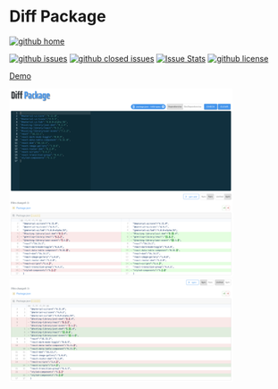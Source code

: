 # Diff Package

[![github home](https://img.shields.io/badge/gaetanozappi-react--diff--package-blue.svg?style=flat)](https://github.com/gaetanozappi/react-diff-package)

[![github issues](https://img.shields.io/github/issues/gaetanozappi/react-diff-package.svg?style=flat)](https://github.com/gaetanozappi/react-diff-package/issues)
[![github closed issues](https://img.shields.io/github/issues-closed/gaetanozappi/react-diff-package.svg?style=flat&colorB=44cc11)](https://github.com/gaetanozappi/react-diff-package/issues?q=is%3Aissue+is%3Aclosed)
[![Issue Stats](https://img.shields.io/issuestats/i/github/gaetanozappi/react-diff-package.svg?style=flat&colorB=44cc11)](http://github.com/gaetanozappi/react-diff-package/issues)
[![github license](https://img.shields.io/github/license/gaetanozappi/react-diff-package.svg)]()

[Demo](https://gaetanozappi.github.io/react-diff-package)

<img align="left" src="https://raw.githubusercontent.com/gaetanozappi/react-diff-package/main/screen/diff_select.png" width="400px" heigth="200px" />
<img src="https://raw.githubusercontent.com/gaetanozappi/react-diff-package/main/screen/diff_split.png" width="400px" heigth="200px" />
<img src="https://raw.githubusercontent.com/gaetanozappi/react-diff-package/main/screen/diff_unified.png" width="400px" heigth="200px" />
